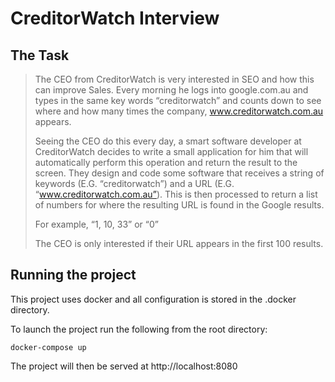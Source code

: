 # CreditorWatch Interview

## The Task

> The CEO from CreditorWatch is very interested in SEO and how this can improve Sales. Every
> morning he logs into google.com.au and types in the same key words “creditorwatch” and
> counts down to see where and how many times the company, www.creditorwatch.com.au
> appears.
>
> Seeing the CEO do this every day, a smart software developer at CreditorWatch decides to
> write a small application for him that will automatically perform this operation and return the
> result to the screen. They design and code some software that receives a string of keywords
> (E.G. “creditorwatch”) and a URL (E.G. “www.creditorwatch.com.au”). This is then processed to
> return a list of numbers for where the resulting URL is found in the Google results.
>
> For example, “1, 10, 33” or “0”
>
> The CEO is only interested if their URL appears in the first 100 results.

## Running the project

This project uses docker and all configuration is stored in the .docker directory.

To launch the project run the following from the root directory:

```
docker-compose up
```

The project will then be served at http://localhost:8080
